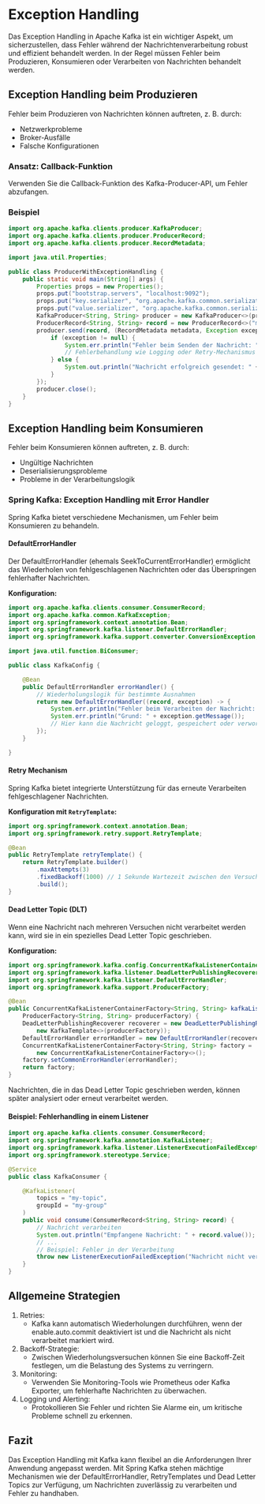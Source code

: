 # Exception Handling

Das Exception Handling in Apache Kafka ist ein wichtiger Aspekt, um sicherzustellen, dass Fehler während der
Nachrichtenverarbeitung robust und effizient behandelt werden. In der Regel müssen Fehler beim Produzieren, Konsumieren
oder Verarbeiten von Nachrichten behandelt werden.

## Exception Handling beim Produzieren

Fehler beim Produzieren von Nachrichten können auftreten, z. B. durch:

- Netzwerkprobleme
- Broker-Ausfälle
- Falsche Konfigurationen

### Ansatz: Callback-Funktion

Verwenden Sie die Callback-Funktion des Kafka-Producer-API, um Fehler abzufangen.

### Beispiel

```java
import org.apache.kafka.clients.producer.KafkaProducer;
import org.apache.kafka.clients.producer.ProducerRecord;
import org.apache.kafka.clients.producer.RecordMetadata;

import java.util.Properties;

public class ProducerWithExceptionHandling {
	public static void main(String[] args) {
		Properties props = new Properties();
		props.put("bootstrap.servers", "localhost:9092");
		props.put("key.serializer", "org.apache.kafka.common.serialization.StringSerializer");
		props.put("value.serializer", "org.apache.kafka.common.serialization.StringSerializer");
		KafkaProducer<String, String> producer = new KafkaProducer<>(props);
		ProducerRecord<String, String> record = new ProducerRecord<>("my-topic", "key", "value");
		producer.send(record, (RecordMetadata metadata, Exception exception) -> {
			if (exception != null) {
				System.err.println("Fehler beim Senden der Nachricht: " + exception.getMessage());
				// Fehlerbehandlung wie Logging oder Retry-Mechanismus
			} else {
				System.out.println("Nachricht erfolgreich gesendet: " + metadata.offset());
			}
		});
		producer.close();
	}
}
```

## Exception Handling beim Konsumieren

Fehler beim Konsumieren können auftreten, z. B. durch:

- Ungültige Nachrichten
- Deserialisierungsprobleme
- Probleme in der Verarbeitungslogik

### Spring Kafka: Exception Handling mit Error Handler

Spring Kafka bietet verschiedene Mechanismen, um Fehler beim Konsumieren zu behandeln.

#### DefaultErrorHandler

Der DefaultErrorHandler (ehemals SeekToCurrentErrorHandler) ermöglicht das Wiederholen von fehlgeschlagenen Nachrichten
oder das Überspringen fehlerhafter Nachrichten.

**Konfiguration:**

```java
import org.apache.kafka.clients.consumer.ConsumerRecord;
import org.apache.kafka.common.KafkaException;
import org.springframework.context.annotation.Bean;
import org.springframework.kafka.listener.DefaultErrorHandler;
import org.springframework.kafka.support.converter.ConversionException;

import java.util.function.BiConsumer;

public class KafkaConfig {

	@Bean
	public DefaultErrorHandler errorHandler() {
		// Wiederholungslogik für bestimmte Ausnahmen
		return new DefaultErrorHandler((record, exception) -> {
			System.err.println("Fehler beim Verarbeiten der Nachricht: " + record.value());
			System.err.println("Grund: " + exception.getMessage());
			// Hier kann die Nachricht geloggt, gespeichert oder verworfen werden.
		});
	}

}
```

#### Retry Mechanism

Spring Kafka bietet integrierte Unterstützung für das erneute Verarbeiten fehlgeschlagener Nachrichten.

**Konfiguration mit `RetryTemplate`:**

```java
import org.springframework.context.annotation.Bean;
import org.springframework.retry.support.RetryTemplate;

@Bean
public RetryTemplate retryTemplate() {
	return RetryTemplate.builder()
		.maxAttempts(3)
		.fixedBackoff(1000) // 1 Sekunde Wartezeit zwischen den Versuchen
		.build();
}
```

#### Dead Letter Topic (DLT)

Wenn eine Nachricht nach mehreren Versuchen nicht verarbeitet werden kann, wird sie in ein spezielles Dead Letter Topic
geschrieben.

**Konfiguration:**

```java
import org.springframework.kafka.config.ConcurrentKafkaListenerContainerFactory;
import org.springframework.kafka.listener.DeadLetterPublishingRecoverer;
import org.springframework.kafka.listener.DefaultErrorHandler;
import org.springframework.kafka.support.ProducerFactory;

@Bean
public ConcurrentKafkaListenerContainerFactory<String, String> kafkaListenerContainerFactory(
	ProducerFactory<String, String> producerFactory) {
	DeadLetterPublishingRecoverer recoverer = new DeadLetterPublishingRecoverer(
		new KafkaTemplate<>(producerFactory));
	DefaultErrorHandler errorHandler = new DefaultErrorHandler(recoverer);
	ConcurrentKafkaListenerContainerFactory<String, String> factory =
		new ConcurrentKafkaListenerContainerFactory<>();
	factory.setCommonErrorHandler(errorHandler);
	return factory;
}
```

Nachrichten, die in das Dead Letter Topic geschrieben werden, können später analysiert oder erneut verarbeitet werden.

#### Beispiel: Fehlerhandling in einem Listener

```java
import org.apache.kafka.clients.consumer.ConsumerRecord;
import org.springframework.kafka.annotation.KafkaListener;
import org.springframework.kafka.listener.ListenerExecutionFailedException;
import org.springframework.stereotype.Service;

@Service
public class KafkaConsumer {

	@KafkaListener(
		topics = "my-topic",
		groupId = "my-group"
	)
	public void consume(ConsumerRecord<String, String> record) {
		// Nachricht verarbeiten
		System.out.println("Empfangene Nachricht: " + record.value());
		// ...
		// Beispiel: Fehler in der Verarbeitung
		throw new ListenerExecutionFailedException("Nachricht nicht verarbeitet");
	}
}
```

## Allgemeine Strategien

1. Retries:
	- Kafka kann automatisch Wiederholungen durchführen, wenn der enable.auto.commit deaktiviert ist und die Nachricht als
		nicht verarbeitet markiert wird.
2. Backoff-Strategie:
	- Zwischen Wiederholungsversuchen können Sie eine Backoff-Zeit festlegen, um die Belastung des Systems zu verringern.
3. Monitoring:
	- Verwenden Sie Monitoring-Tools wie Prometheus oder Kafka Exporter, um fehlerhafte Nachrichten zu überwachen.
4. Logging und Alerting:
	- Protokollieren Sie Fehler und richten Sie Alarme ein, um kritische Probleme schnell zu erkennen.

## Fazit

Das Exception Handling mit Kafka kann flexibel an die Anforderungen Ihrer Anwendung angepasst werden. Mit Spring Kafka
stehen mächtige Mechanismen wie der DefaultErrorHandler, RetryTemplates und Dead Letter Topics zur Verfügung, um
Nachrichten zuverlässig zu verarbeiten und Fehler zu handhaben.


